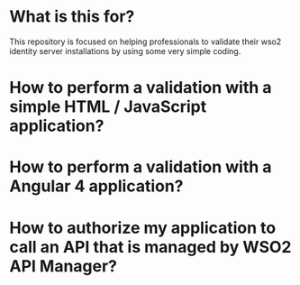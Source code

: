 # What is this for?
This repository is focused on helping professionals to validate their wso2 identity server installations by using some very simple coding.

# How to perform a validation with a simple HTML / JavaScript application?

# How to perform a validation with a Angular 4 application?

# How to authorize my application to call an API that is managed by WSO2 API Manager?

